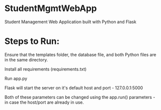# StudentMgmtWebApp
Student Management Web Application built with Python and Flask

# Steps to Run:

Ensure that the templates folder, the database file, and both Python files are in the same directory. 

Install all requirements (requirements.txt)

Run app.py

Flask will start the server on it's default host and port - 127.0.0.1:5000

Both of these parameters can be changed using the app.run() parameters - in case the host/port are already in use.
